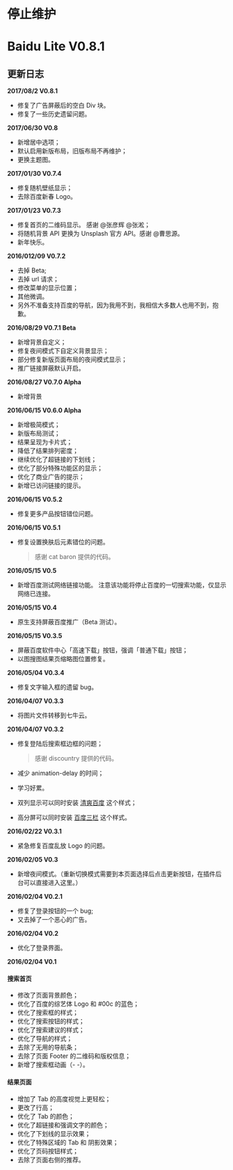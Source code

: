 # 停止维护

# Baidu Lite V0.8.1


## 更新日志

**2017/08/2 V0.8.1**

- 修复了广告屏蔽后的空白 Div 块。
- 修复了一些历史遗留问题。

**2017/06/30 V0.8**

- 新增居中选项；
- 默认启用新版布局，旧版布局不再维护；
- 更换主题图。


**2017/01/30 V0.7.4**

- 修复随机壁纸显示；
- 去除百度新春 Logo。

**2017/01/23 V0.7.3**

- 修复首页的二维码显示。 感谢 @张彦辉 @张淞；
- 将随机背景 API 更换为 Unsplash 官方 API。感谢 @曹思源。
- 新年快乐。

**2016/012/09 V0.7.2**

- 去掉 Beta;
- 去掉 url 请求；
- 修改菜单的显示位置；
- 其他微调。
- 另外不准备支持百度的导航，因为我用不到，我相信大多数人也用不到，抱歉。

**2016/08/29 V0.7.1 Beta**

- 新增背景自定义；
- 修复夜间模式下自定义背景显示；
- 部分修复新版页面布局的夜间模式显示；
- 推广链接屏蔽默认开启。


**2016/08/27 V0.7.0 Alpha**

- 新增背景

**2016/06/15 V0.6.0 Alpha**

- 新增极简模式；
- 新版布局测试；
- 结果呈现为卡片式；
- 降低了结果排列密度；
- 继续优化了超链接的下划线；
- 优化了部分特殊功能区的显示；
- 优化了商业广告的提示；
- 新增已访问链接的提示。


**2016/06/15 V0.5.2**

- 修复更多产品按钮错位问题。

**2016/06/15 V0.5.1**

- 修复设置换肤后元素错位的问题。

  > 感谢 cat baron 提供的代码。
  

**2016/05/15 V0.5**

- 新增百度测试网络链接功能。
  注意该功能将停止百度的一切搜索功能，仅显示网络已连接。

**2016/05/15 V0.4**

- 原生支持屏蔽百度推广（Beta 测试）。

**2016/05/15 V0.3.5**

- 屏蔽百度软件中心「高速下载」按钮，强调「普通下载」按钮；
- 以图搜图结果页缩略图位置修复。

**2016/05/04 V0.3.4**

- 修复文字输入框的遗留 bug。

**2016/04/07 V0.3.3**

- 将图片文件转移到七牛云。

**2016/04/07 V0.3.2**

- 修复登陆后搜索框边框的问题；

  > 感谢 discountry 提供的代码。
  
- 减少 animation-delay 的时间；
- 学习好累。
- 双列显示可以同时安装 [清爽百度](https://userstyles.org/styles/29969/theme) 这个样式；
- 高分屏可以同时安装 [百度三栏](https://userstyles.org/styles/127217/theme) 这个样式。

**2016/02/22 V0.3.1**

- 紧急修复百度乱放 Logo 的问题。

**2016/02/05 V0.3**

- 新增夜间模式。（重新切换模式需要到本页面选择后点击更新按钮，在插件后台可以直接进入这里。）

**2016/02/04 V0.2.1**

- 修复了登录按钮的一个 bug;
- 又去掉了一个恶心的广告。

**2016/02/04 V0.2**

- 优化了登录界面。


**2016/02/04 V0.1**

#### 搜索首页
 - 修改了页面背景颜色；
 - 优化了百度的综艺体 Logo 和 #00c 的蓝色；
 - 优化了搜索框的样式；
 - 优化了搜索按钮的样式；
 - 优化了搜索建议的样式；
 - 优化了导航的样式；
 - 去除了无用的导航条；
 - 去除了页面 Footer 的二维码和版权信息；
 - 新增了搜索框动画（- -）。

#### 结果页面
 - 增加了 Tab 的高度视觉上更轻松；
 - 更改了行高；
 - 优化了 Tab 的颜色；
 - 优化了超链接和强调文字的颜色；
 - 优化了下划线的显示效果；
 - 优化了特殊区域的 Tab 和 阴影效果；
 - 优化了页码按钮样式；
 - 去除了页面右侧的推荐。
